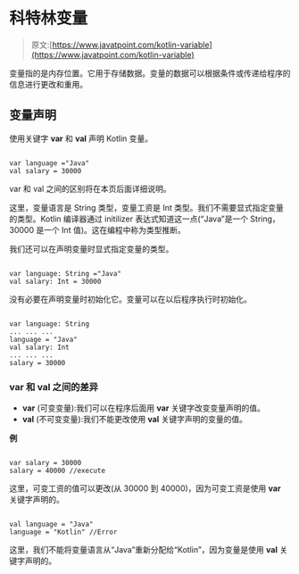# 科特林变量

> 原文:[https://www.javatpoint.com/kotlin-variable](https://www.javatpoint.com/kotlin-variable)

变量指的是内存位置。它用于存储数据。变量的数据可以根据条件或传递给程序的信息进行更改和重用。

## 变量声明

使用关键字 **var** 和 **val** 声明 Kotlin 变量。

```

var language ="Java"
val salary = 30000

```

var 和 val 之间的区别将在本页后面详细说明。

这里，变量语言是 String 类型，变量工资是 Int 类型。我们不需要显式指定变量的类型。Kotlin 编译器通过 initilizer 表达式知道这一点(“Java”是一个 String，30000 是一个 Int 值)。这在编程中称为类型推断。

我们还可以在声明变量时显式指定变量的类型。

```

var language: String ="Java"
val salary: Int = 30000

```

没有必要在声明变量时初始化它。变量可以在以后程序执行时初始化。

```

var language: String
... ... ...
language = "Java"
val salary: Int
... ... ...
salary = 30000

```

### var 和 val 之间的差异

*   **var** (可变变量):我们可以在程序后面用 **var** 关键字改变变量声明的值。
*   **val** (不可变变量):我们不能更改使用 **val** 关键字声明的变量的值。

**例**

```

var salary = 30000
salary = 40000 //execute

```

这里，可变工资的值可以更改(从 30000 到 40000)，因为可变工资是使用 **var** 关键字声明的。

```

val language = "Java"
language = "Kotlin" //Error

```

这里，我们不能将变量语言从“Java”重新分配给“Kotlin”，因为变量是使用 **val** 关键字声明的。
